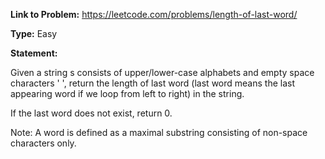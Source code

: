 **Link to Problem:** https://leetcode.com/problems/length-of-last-word/

**Type:** Easy

**Statement:**

 Given a string s consists of upper/lower-case alphabets and empty space characters ' ', return the length of last word (last word means the last appearing word if we loop from left to right) in the string.
 
 If the last word does not exist, return 0.

 Note: A word is defined as a maximal substring consisting of non-space characters only.
